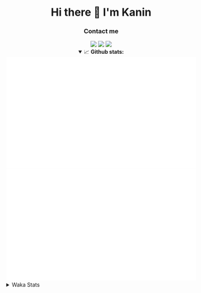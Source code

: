 <div align="center">
 <h1>Hi there 👋 I'm Kanin</h1>
 <h3>Contact me</h3>
 <a href="mailto:im@kanin.dev"><img src="https://img.shields.io/badge/gmail-%23D14836.svg?&style=for-the-badge&logo=gmail&logoColor=white"/></a>
 <a href="https://twitter.com/KaninDev"><img src="https://img.shields.io/badge/twitter-%231DA1F2.svg?&style=for-the-badge&logo=twitter&logoColor=white"/></a>
 <a href="https://www.linkedin.com/in/KaninDev"><img src="https://img.shields.io/badge/linkedin-%230077B5.svg?&style=for-the-badge&logo=linkedin&logoColor=white"/></a>
<details open>
  <summary>📈 <b>Github stats:</b></summary>
  <img src="https://github.com/Kanin/Kanin/blob/master/scripts/GitHubStats/generated/overview.svg"/>
  <img src="https://github.com/Kanin/Kanin/blob/master/scripts/GitHubStats/generated/languages.svg"/>
</details>
</div>

<details>
 <summary>Waka Stats</summary>

<!--START_SECTION:waka-->
![Code Time](http://img.shields.io/badge/Code%20Time-1%2C887%20hrs%2012%20mins-blue)

![Profile Views](http://img.shields.io/badge/Profile%20Views-2-blue)

![Lines of code](https://img.shields.io/badge/From%20Hello%20World%20I%27ve%20Written-24%20Thousand%20lines%20of%20code-blue)

**🐱 My GitHub Data** 

> 🏆 515 Contributions in the Year 2022
 > 
> 📦 94.1 kB Used in GitHub's Storage 
 > 
> 🚫 Not Opted to Hire
 > 
> 📜 18 Public Repositories 
 > 
> 🔑 8 Private Repositories  
 > 
**I'm a Night 🦉** 

```text
🌞 Morning    50 commits     ███░░░░░░░░░░░░░░░░░░░░░░   12.05% 
🌆 Daytime    67 commits     ████░░░░░░░░░░░░░░░░░░░░░   16.14% 
🌃 Evening    137 commits    ████████░░░░░░░░░░░░░░░░░   33.01% 
🌙 Night      161 commits    █████████░░░░░░░░░░░░░░░░   38.8%

```
📅 **I'm Most Productive on Sunday** 

```text
Monday       37 commits     ██░░░░░░░░░░░░░░░░░░░░░░░   8.92% 
Tuesday      36 commits     ██░░░░░░░░░░░░░░░░░░░░░░░   8.67% 
Wednesday    41 commits     ██░░░░░░░░░░░░░░░░░░░░░░░   9.88% 
Thursday     44 commits     ██░░░░░░░░░░░░░░░░░░░░░░░   10.6% 
Friday       48 commits     ███░░░░░░░░░░░░░░░░░░░░░░   11.57% 
Saturday     78 commits     ████░░░░░░░░░░░░░░░░░░░░░   18.8% 
Sunday       131 commits    ████████░░░░░░░░░░░░░░░░░   31.57%

```


📊 **This Week I Spent My Time On** 

```text
⌚︎ Time Zone: America/New_York

💬 Programming Languages: 
No Activity Tracked This Week

🔥 Editors: 
No Activity Tracked This Week

🐱‍💻 Projects: 
No Activity Tracked This Week

💻 Operating System: 
No Activity Tracked This Week

```

**I Mostly Code in Python** 

```text
Python                   23 repos            ██████████████████░░░░░░░   71.88% 
JavaScript               3 repos             ██░░░░░░░░░░░░░░░░░░░░░░░   9.38% 
Java                     3 repos             ██░░░░░░░░░░░░░░░░░░░░░░░   9.38% 
Kotlin                   2 repos             █░░░░░░░░░░░░░░░░░░░░░░░░   6.25% 
HTML                     1 repo              ░░░░░░░░░░░░░░░░░░░░░░░░░   3.12%

```


**Timeline**

![Chart not found](https://raw.githubusercontent.com/Kanin/Kanin/master/charts/bar_graph.png) 


 Last Updated on 20/10/2022 19:14:09 UTC
<!--END_SECTION:waka-->
</details>
